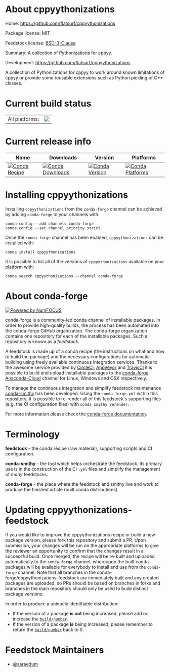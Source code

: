 About cppyythonizations
=======================

Home: https://github.com/flatsurf/cppyythonizations

Package license: MIT

Feedstock license: [BSD-3-Clause](https://github.com/conda-forge/cppyythonizations-feedstock/blob/master/LICENSE.txt)

Summary: A collection of Pythonizations for cppyy.

Development: https://github.com/flatsurf/cppyythonizations

A collection of Pythonizations for cppyy to work around known limitations
of cppyy or provide some reusable extensions such as Python pickling of
C++ classes.


Current build status
====================


<table><tr><td>All platforms:</td>
    <td>
      <a href="https://dev.azure.com/conda-forge/feedstock-builds/_build/latest?definitionId=13211&branchName=master">
        <img src="https://dev.azure.com/conda-forge/feedstock-builds/_apis/build/status/cppyythonizations-feedstock?branchName=master">
      </a>
    </td>
  </tr>
</table>

Current release info
====================

| Name | Downloads | Version | Platforms |
| --- | --- | --- | --- |
| [![Conda Recipe](https://img.shields.io/badge/recipe-cppyythonizations-green.svg)](https://anaconda.org/conda-forge/cppyythonizations) | [![Conda Downloads](https://img.shields.io/conda/dn/conda-forge/cppyythonizations.svg)](https://anaconda.org/conda-forge/cppyythonizations) | [![Conda Version](https://img.shields.io/conda/vn/conda-forge/cppyythonizations.svg)](https://anaconda.org/conda-forge/cppyythonizations) | [![Conda Platforms](https://img.shields.io/conda/pn/conda-forge/cppyythonizations.svg)](https://anaconda.org/conda-forge/cppyythonizations) |

Installing cppyythonizations
============================

Installing `cppyythonizations` from the `conda-forge` channel can be achieved by adding `conda-forge` to your channels with:

```
conda config --add channels conda-forge
conda config --set channel_priority strict
```

Once the `conda-forge` channel has been enabled, `cppyythonizations` can be installed with:

```
conda install cppyythonizations
```

It is possible to list all of the versions of `cppyythonizations` available on your platform with:

```
conda search cppyythonizations --channel conda-forge
```


About conda-forge
=================

[![Powered by NumFOCUS](https://img.shields.io/badge/powered%20by-NumFOCUS-orange.svg?style=flat&colorA=E1523D&colorB=007D8A)](http://numfocus.org)

conda-forge is a community-led conda channel of installable packages.
In order to provide high-quality builds, the process has been automated into the
conda-forge GitHub organization. The conda-forge organization contains one repository
for each of the installable packages. Such a repository is known as a *feedstock*.

A feedstock is made up of a conda recipe (the instructions on what and how to build
the package) and the necessary configurations for automatic building using freely
available continuous integration services. Thanks to the awesome service provided by
[CircleCI](https://circleci.com/), [AppVeyor](https://www.appveyor.com/)
and [TravisCI](https://travis-ci.com/) it is possible to build and upload installable
packages to the [conda-forge](https://anaconda.org/conda-forge)
[Anaconda-Cloud](https://anaconda.org/) channel for Linux, Windows and OSX respectively.

To manage the continuous integration and simplify feedstock maintenance
[conda-smithy](https://github.com/conda-forge/conda-smithy) has been developed.
Using the ``conda-forge.yml`` within this repository, it is possible to re-render all of
this feedstock's supporting files (e.g. the CI configuration files) with ``conda smithy rerender``.

For more information please check the [conda-forge documentation](https://conda-forge.org/docs/).

Terminology
===========

**feedstock** - the conda recipe (raw material), supporting scripts and CI configuration.

**conda-smithy** - the tool which helps orchestrate the feedstock.
                   Its primary use is in the construction of the CI ``.yml`` files
                   and simplify the management of *many* feedstocks.

**conda-forge** - the place where the feedstock and smithy live and work to
                  produce the finished article (built conda distributions)


Updating cppyythonizations-feedstock
====================================

If you would like to improve the cppyythonizations recipe or build a new
package version, please fork this repository and submit a PR. Upon submission,
your changes will be run on the appropriate platforms to give the reviewer an
opportunity to confirm that the changes result in a successful build. Once
merged, the recipe will be re-built and uploaded automatically to the
`conda-forge` channel, whereupon the built conda packages will be available for
everybody to install and use from the `conda-forge` channel.
Note that all branches in the conda-forge/cppyythonizations-feedstock are
immediately built and any created packages are uploaded, so PRs should be based
on branches in forks and branches in the main repository should only be used to
build distinct package versions.

In order to produce a uniquely identifiable distribution:
 * If the version of a package **is not** being increased, please add or increase
   the [``build/number``](https://docs.conda.io/projects/conda-build/en/latest/resources/define-metadata.html#build-number-and-string).
 * If the version of a package **is** being increased, please remember to return
   the [``build/number``](https://docs.conda.io/projects/conda-build/en/latest/resources/define-metadata.html#build-number-and-string)
   back to 0.

Feedstock Maintainers
=====================

* [@saraedum](https://github.com/saraedum/)

